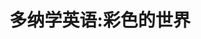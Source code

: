 ---
description: 同类应用中算不错的，其中有新东方的logo。
layout: post
results:
- primaryGenreName: Education
  version: '1.1'
  trackViewUrl: https://itunes.apple.com/cn/app/duo-na-xue-ying-yu-cai-se/id689697828?mt=8&uo=4
  artworkUrl100: http://a1903.phobos.apple.com/us/r30/Purple/v4/47/7a/4d/477a4dd3-bf6e-24f2-f5bb-a924abaddd1b/mzl.khnnzhgo.png
  artworkUrl60: http://a1359.phobos.apple.com/us/r30/Purple4/v4/c5/22/98/c5229885-3bc4-a047-f4f8-23f56fe95c47/AppIcon57x57.png
  userRatingCountForCurrentVersion: 53
  sellerName: New Oriental Xuncheng Network Technology CO.Ltd
  supportedDevices:
  - iPodTouchFifthGen
  - iPad23G
  - iPadThirdGen4G
  - iPadThirdGen
  - iPhone5s
  - iPhone5c
  - iPhone-3GS
  - iPadWifi
  - iPhone4
  - iPadFourthGen
  - iPadMini4G
  - iPad2Wifi
  - iPadFourthGen4G
  - iPhone5
  - iPhone4S
  - iPodTouchourthGen
  - iPadMini
  - iPad3G
  - iPodTouchThirdGen
  genres:
  - 教育
  - 教育游戏
  - 游戏
  trackName: 多纳学英语:彩色的世界
  description: "****多纳荣登教育榜第一名宝座****\n****多纳进入App Store首页新品推荐****\n****多纳占据教育榜新品推荐多个席位****\n****多纳被选入“儿童App”学英语专区****
    \n****集万千宠爱于一身的小狮子多纳愿意陪每个小朋友一起快乐学英语、读故事！****\n\n谁说云彩一定是白色的，云彩可以是红色的、黑色的、灰色的、紫色的、彩色的。\n每个孩子的眼中都有一个不一样的彩色世界。\n在本单元中，孩子们可以自由发挥想象力，和不同的色彩小精灵一起去创造自己的彩色世界。让孩子通过涂色自由表达感知、情绪和个性，同时轻松学习超多常见颜色和日常词汇。\n美丽的世界从孩子的双手中去创造。\n\n本单元特色：\n***儿童友好界面，不用教，孩子轻松学会怎么玩！\n***永远不知道下一个是什么？出乎意料的结果，给孩子持续的惊喜！\n***在绘画中轻松学习超多不同颜色和日常词汇。\n***温暖有爱的绘画，帮助激发孩子的创造力！\n***视觉+听觉，创造性的方式玩，帮助孩子的想象力自由翱翔！\n\n《多纳学英语》(Donut’s
    ABC)是由新东方在线权威出品的探索式少儿英语学习产品。\n\n首创“探索式游戏学习法”，让孩子在全英文游戏环境中，获得纯正英文听力熏陶，并通过益智游戏进行多次反复的英文记忆训练，轻松实现英文启蒙的学习效果。\n\n*适用年龄*：2~8岁儿童\n*难度范围*：内容难度阶梯式分布，英语零起点和小学低年级水平孩子均适合\n*单元数量*：每个月持续更新，结合时下季节、节日特点会有对应单元内容推出，让孩子的英语学习与日常生活紧密关联。\n《多纳学英语》(Donut’s
    ABC)是由新东方在线权威出品的探索式少儿英语学习产品。首创“探索式游戏学习法”，让孩子在全英文游戏环境中，获得纯正英文听力熏陶，并通过益智游戏进行多次反复的英文记忆训练，轻松实现英文启蒙的学习效果。\n\n产品特点：1.
    二十余位中外籍儿童英语教学专家参与策划，融汇多年儿童英语教学精髓2. 美籍专业配音员全程录制，确保英语教学内容严谨、地道3. 儿童心理学专家参与故事编写，“阳光性格塑造”理念蕴含产品之中4.
    国内顶级美术、音乐团队全程参与制作，打造国际高品质儿童英语教学应用\n\n*******************************************************************************\n欢迎联系我们，提出宝贵建议，共同为孩子设计更优秀的产品：\n\n邮箱：donut@koolearn-inc.com\nQQ群：
    321173290  多纳爱学习"
  price: 0
  trackId: 689697828
  releaseDate: '2013-09-19T07:00:00Z'
  screenshotUrls:
  - http://a1.mzstatic.com/us/r30/Purple/v4/d6/b6/b0/d6b6b04e-9c74-aa72-82db-aada80643c78/screen320x320.jpeg
  - http://a1.mzstatic.com/us/r30/Purple6/v4/45/57/ab/4557ab9f-31e1-f2f3-287b-7932801af803/screen320x320.jpeg
  - http://a2.mzstatic.com/us/r30/Purple/v4/02/8f/31/028f31f3-a4f1-9557-bf7f-0f14522036fa/screen320x320.jpeg
  - http://a1.mzstatic.com/us/r30/Purple6/v4/f1/bc/ec/f1bcec01-71bd-9007-2c41-3000c3e97a03/screen320x320.jpeg
  - http://a5.mzstatic.com/us/r30/Purple6/v4/58/e9/17/58e91764-120e-66f4-dad6-18d2984970a8/screen320x320.jpeg
  artistViewUrl: https://itunes.apple.com/cn/artist/new-oriental-xuncheng-network/id375262921?uo=4
  primaryGenreId: 6017
  userRatingCount: 64
  averageUserRatingForCurrentVersion: 4
  kind: software
  fileSizeBytes: '67371133'
  bundleId: com.koolearn.Colorfulworld
  releaseNotes: '1. 针对ios7系统进行调整

    2. 修改了小的bug.'
  sellerUrl: http://donut.koolearn.com/
  artistName: New Oriental Xuncheng Network Technology CO.Ltd
  trackCensoredName: 多纳学英语:彩色的世界
  isGameCenterEnabled: false
  contentAdvisoryRating: 4+
  languageCodesISO2A:
  - EN
  - ZH
  - ZH
  trackContentRating: 4+
  features:
  - iosUniversal
  averageUserRating: 4
  wrapperType: software
  artworkUrl512: http://a1903.phobos.apple.com/us/r30/Purple/v4/47/7a/4d/477a4dd3-bf6e-24f2-f5bb-a924abaddd1b/mzl.khnnzhgo.png
  formattedPrice: 免费
  artistId: 375262921
  genreIds:
  - '6017'
  - '7008'
  - '6014'
  currency: CNY
  ipadScreenshotUrls:
  - http://a3.mzstatic.com/us/r30/Purple4/v4/d1/ea/e6/d1eae689-e13e-b98b-9f7c-288277ffce49/screen480x480.jpeg
  - http://a4.mzstatic.com/us/r30/Purple6/v4/a7/c5/38/a7c538fa-5f60-4735-1651-414ffaa7ccc6/screen480x480.jpeg
  - http://a1.mzstatic.com/us/r30/Purple6/v4/a7/91/f3/a791f300-9c0b-8b02-651d-f284b75a2b95/screen480x480.jpeg
  - http://a3.mzstatic.com/us/r30/Purple6/v4/b3/6c/76/b36c7608-1eb9-d2f2-1efb-c8192b571f55/screen480x480.jpeg
  - http://a4.mzstatic.com/us/r30/Purple4/v4/ea/d9/6d/ead96d1c-d3dc-326c-fb58-883a077fbb9e/screen480x480.jpeg
category: 教育
tags: tag1
resultCount: 1
title: 多纳学英语:彩色的世界

---